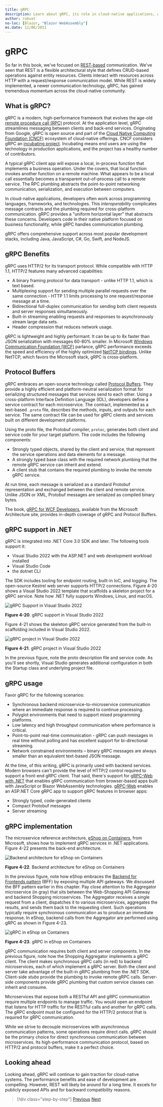 ```yaml
---
title: gRPC
description: Learn about gRPC, its role in cloud-native applications, and how it differs from HTTP RESTful communication.
author: robvet
no-loc: [Blazor, "Blazor WebAssembly"]
ms.date: 12/06/2021
---
```


# gRPC

So far in this book, we've focused on [REST-based](/azure/architecture/best-practices/api-design) communication. We've seen that REST is a flexible architectural style that defines CRUD-based operations against entity resources. Clients interact with resources across HTTP with a request/response communication model. While REST is widely implemented, a newer communication technology, gRPC, has gained tremendous momentum across the cloud-native community.

## What is gRPC?

gRPC is a modern, high-performance framework that evolves the age-old [remote procedure call (RPC)](https://en.wikipedia.org/wiki/Remote_procedure_call) protocol. At the application level, gRPC streamlines messaging between clients and back-end services. Originating from Google, gRPC is open source and part of the  [Cloud Native Computing Foundation (CNCF)](https://www.cncf.io/) ecosystem of cloud-native offerings. CNCF considers gRPC an [incubating project](https://github.com/cncf/toc/blob/master/process/graduation_criteria.adoc). Incubating means end users are using the technology in production applications, and the project has a healthy number of contributors.

A typical gRPC client app will expose a local, in-process function that implements a business operation. Under the covers, that local function invokes another function on a remote machine. What appears to be a local call essentially becomes a transparent out-of-process call to a remote service. The RPC plumbing abstracts the point-to-point networking communication, serialization, and execution between computers.

In cloud-native applications, developers often work across programming languages, frameworks, and technologies. This *interoperability* complicates message contracts and the plumbing required for cross-platform communication.  gRPC provides a "uniform horizontal layer" that abstracts these concerns. Developers code in their native platform focused on business functionality, while gRPC handles communication plumbing.

gRPC offers comprehensive support across most popular development stacks, including Java, JavaScript, C#, Go, Swift, and NodeJS.

## gRPC Benefits

gRPC uses HTTP/2 for its transport protocol. While compatible with HTTP 1.1, HTTP/2 features many advanced capabilities:

- A binary framing protocol for data transport - unlike HTTP 1.1, which is text based.
- Multiplexing support for sending multiple parallel requests over the same connection - HTTP 1.1 limits processing to one request/response message at a time.
- Bidirectional full-duplex communication for sending both client requests and server responses simultaneously.
- Built-in streaming enabling requests and responses to asynchronously stream large data sets.
- Header compression that reduces network usage.

gRPC is lightweight and highly performant. It can be up to 8x faster than JSON serialization with messages 60-80% smaller. In Microsoft [Windows Communication Foundation (WCF)](../../framework/wcf/whats-wcf.md) parlance, gRPC performance exceeds the speed and efficiency of the highly optimized [NetTCP bindings](/dotnet/api/system.servicemodel.nettcpbinding?view=netframework-4.8&preserve-view=true). Unlike NetTCP, which favors the Microsoft stack, gRPC is cross-platform.

## Protocol Buffers

gRPC embraces an open-source technology called [Protocol Buffers](https://developers.google.com/protocol-buffers/docs/overview). They provide a highly efficient and platform-neutral serialization format for serializing structured messages that services send to each other. Using a cross-platform Interface Definition Language (IDL), developers define a service contract for each microservice. The contract, implemented as a text-based `.proto` file, describes the methods, inputs, and outputs for each service. The same contract file can be used for gRPC clients and services built on different development platforms.

Using the proto file, the Protobuf compiler, `protoc`, generates both client and service code for your target platform. The code includes the following components:

- Strongly typed objects, shared by the client and service, that represent the service operations and data elements for a message.
- A strongly typed base class with the required network plumbing that the remote gRPC service can inherit and extend.
- A client stub that contains the required plumbing to invoke the remote gRPC service.

At run time, each message is serialized as a standard Protobuf representation and exchanged between the client and remote service. Unlike JSON or XML, Protobuf messages are serialized as compiled binary bytes.

The book, [gRPC for WCF Developers](../grpc-for-wcf-developers/index.md), available from the Microsoft Architecture site, provides in-depth coverage of gRPC and Protocol Buffers.

## gRPC support in .NET

gRPC is integrated into .NET Core 3.0 SDK and later. The following tools support it:

- Visual Studio 2022 with the ASP.NET and web development workload installed
- Visual Studio Code
- the dotnet CLI

The SDK includes tooling for endpoint routing, built-in IoC, and logging. The open-source Kestrel web server supports HTTP/2 connections. Figure 4-20 shows a Visual Studio 2022 template that scaffolds a skeleton project for a gRPC service. Note how .NET fully supports Windows, Linux, and macOS.

![gRPC Support in Visual Studio 2022](./media/visual-studio-2022-grpc-template.png)

**Figure 4-20**. gRPC support in Visual Studio 2022
  
Figure 4-21 shows the skeleton gRPC service generated from the built-in scaffolding included in Visual Studio 2022.  

![gRPC project in Visual Studio 2022](./media/grpc-project.png  )

**Figure 4-21**. gRPC project in Visual Studio 2022

In the previous figure, note the proto description file and service code. As you'll see shortly, Visual Studio generates additional configuration in both the Startup class and underlying project file.

## gRPC usage

Favor gRPC for the following scenarios:

- Synchronous backend microservice-to-microservice communication where an immediate response is required to continue processing.
- Polyglot environments that need to support mixed programming platforms.
- Low latency and high throughput communication where performance is critical.
- Point-to-point real-time communication - gRPC can push messages in real time without polling and has excellent support for bi-directional streaming.
- Network constrained environments – binary gRPC messages are always smaller than an equivalent text-based JSON message.

At the time, of this writing, gRPC is primarily used with backend services. Modern browsers can't provide the level of HTTP/2 control required to support a front-end gRPC client. That said, there's support for [gRPC-Web with .NET](https://devblogs.microsoft.com/aspnet/grpc-web-for-net-now-available/) that enables gRPC communication from browser-based apps built with JavaScript or Blazor WebAssembly technologies. [gRPC-Web](https://github.com/grpc/grpc/blob/master/doc/PROTOCOL-WEB.md) enables an ASP.NET Core gRPC app to support gRPC features in browser apps:

- Strongly typed, code-generated clients
- Compact Protobuf messages
- Server streaming

## gRPC implementation

The microservice reference architecture, [eShop on Containers](https://github.com/dotnet-architecture/eShopOnContainers), from Microsoft, shows how to implement gRPC services in .NET applications. Figure 4-22 presents the back-end architecture.

![Backend architecture for eShop on Containers](./media/eshop-with-aggregators.png)

**Figure 4-22**. Backend architecture for eShop on Containers

In the previous figure, note how eShop embraces the [Backend for Frontends pattern](/azure/architecture/patterns/backends-for-frontends) (BFF) by exposing multiple API gateways. We discussed the BFF pattern earlier in this chapter. Pay close attention to the Aggregator microservice (in gray) that sits between the Web-Shopping API Gateway and backend Shopping microservices. The Aggregator receives a single request from a client, dispatches it to various microservices, aggregates the results, and sends them back to the requesting client. Such operations typically require synchronous communication as to produce an immediate response. In eShop, backend calls from the Aggregator are performed using gRPC as shown in Figure 4-23.

![gRPC in eShop on Containers](./media/grpc-implementation.png)

**Figure 4-23**. gRPC in eShop on Containers

gRPC communication requires both client and server components. In the previous figure, note how the Shopping Aggregator implements a gRPC client. The client makes synchronous gRPC calls (in red) to backend microservices, each of which implement a gRPC server. Both the client and server take advantage of the built-in gRPC plumbing from the .NET SDK. Client-side *stubs* provide the plumbing to invoke remote gRPC calls. Server-side components provide gRPC plumbing that custom service classes can inherit and consume.

Microservices that expose both a RESTful API and gRPC communication require multiple endpoints to manage traffic. You would open an endpoint that listens for HTTP traffic for the RESTful calls and another for gRPC calls. The gRPC endpoint must be configured for the HTTP/2 protocol that is required for gRPC communication.

While we strive to decouple microservices with asynchronous communication patterns, some operations require direct calls. gRPC should be the primary choice for direct synchronous communication between microservices. Its high-performance communication protocol, based on HTTP/2 and protocol buffers, make it a perfect choice.

## Looking ahead

Looking ahead, gRPC will continue to gain traction for cloud-native systems. The performance benefits and ease of development are compelling. However, REST will likely be around for a long time. It excels for publicly exposed APIs and for backward compatibility reasons.

>[!div class="step-by-step"]
>[Previous](service-to-service-communication.md)
>[Next](service-mesh-communication-infrastructure.md)
